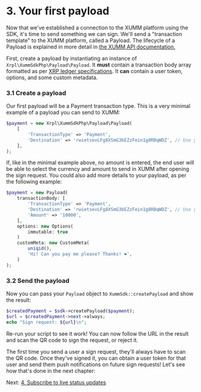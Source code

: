 # 3. Your first payload 

Now that we've established a connection to the XUMM platform using the SDK, it's time to send something we can sign. 
We'll send a "transaction template" to the XUMM platform, called a Payload. The lifecycle of a Payload is explained in 
more detail in [the XUMM API documentation.](https://xumm.readme.io/docs/payload-workflow)

First, create a payload by instantiating an instance of `Xrpl\XummSdkPhp\Payload\Payload`. It **must** contain a 
transaction body array formatted as per [XRP ledger specifications](https://xrpl.org/transaction-types.html). It **can**
contain a user token, options, and some custom metadata.

### 3.1 Create a payload
Our first payload will be a Payment transaction type. This is a very minimal example of a payload you can send to XUMM:
```php
$payment = new Xrpl\XummSdkPhp\Payload\Payload(
    [
        'TransactionType' => 'Payment',
        'Destination' => 'rwietsevLFg8XSmG3bEZzFein1g8RBqWDZ', // Use your own address here
    ],
);
```

If, like in the minimal example above, no amount is entered, the end user will be able to select the currency and amount
to send in XUMM after opening the sign request. You could also add more details to your payload, as per the following 
example:

```php
$payment = new Payload(
    transactionBody: [
        'TransactionType' => 'Payment',
        'Destination' => 'rwietsevLFg8XSmG3bEZzFein1g8RBqWDZ', // Use your own address here
        'Amount' => '10000',
    ],
    options: new Options(
        immutable: true
    )
    customMeta: new CustomMeta(
        uniqid(),
        'Hi! Can you pay me please? Thanks! ❤️',
    )
);
```

### 3.2 Send the payload
Now you can pass your `Payload` object to `XummSdk::createPayload` and show the result:
```php
$createdPayment = $sdk->createPayload($payment);
$url = $createdPayment->next->always;
echo "Sign request: ${url}\n";
```

Re-run your script to see it work! You can now follow the URL in the result and scan the QR code to sign the request,
or reject it.

The first time you send a user a sign request, they'll always have to scan the QR code. Once they've signed it, you can
obtain a user token for that user and send them push notifications on future sign requests! Let's see how that's done
in the next chapter:

Next: [4. Subscribe to live status updates](4-live-status-updates.md)